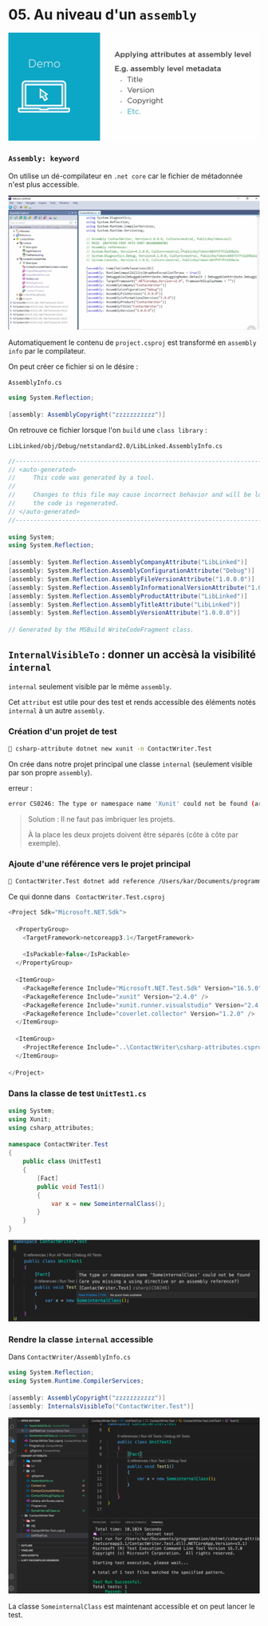 # 05. Au niveau d'un `assembly`

<img src="assets/Screenshot 2020-10-22 at 14.53.10.png" alt="Screenshot 2020-10-22 at 14.53.10" style="zoom:50%;" />

### `Assembly: keyword`

On utilise un dé-compilateur en `.net core` car le fichier de métadonnée n'est plus accessible.

<img src="assets/Screenshot 2020-10-22 at 15.00.06.png" alt="Screenshot 2020-10-22 at 15.00.06" style="zoom:50%;" />

Automatiquement le contenu de `project.csproj` est transformé en `assembly info` par le compilateur.

On peut créer ce fichier si on le désire :

`AssemblyInfo.cs`

```csharp
using System.Reflection;

[assembly: AssemblyCopyright("zzzzzzzzzzz")]
```

On retrouve ce fichier lorsque l'on `build` une `class library` :

`LibLinked/obj/Debug/netstandard2.0/LibLinked.AssemblyInfo.cs`

```csharp
//------------------------------------------------------------------------------
// <auto-generated>
//     This code was generated by a tool.
//
//     Changes to this file may cause incorrect behavior and will be lost if
//     the code is regenerated.
// </auto-generated>
//------------------------------------------------------------------------------

using System;
using System.Reflection;

[assembly: System.Reflection.AssemblyCompanyAttribute("LibLinked")]
[assembly: System.Reflection.AssemblyConfigurationAttribute("Debug")]
[assembly: System.Reflection.AssemblyFileVersionAttribute("1.0.0.0")]
[assembly: System.Reflection.AssemblyInformationalVersionAttribute("1.0.0")]
[assembly: System.Reflection.AssemblyProductAttribute("LibLinked")]
[assembly: System.Reflection.AssemblyTitleAttribute("LibLinked")]
[assembly: System.Reflection.AssemblyVersionAttribute("1.0.0.0")]

// Generated by the MSBuild WriteCodeFragment class.


```



## `InternalVisibleTo` : donner un accèsà la visibilité `internal`

`internal` seulement visible par le même `assembly`. 

Cet `attribut` est utile pour des test et rends accessible des éléments notés `internal` à un autre `assembly`.

### Création d'un projet de test

```bash
🦄 csharp-attribute dotnet new xunit -n ContactWriter.Test
```

On crée dans notre projet principal une classe `internal` (seulement visible par son propre `assembly`).

erreur :

```bash
error CS0246: The type or namespace name 'Xunit' could not be found (are you missing a using directive or an assembly reference?)
```

> Solution : Il ne faut pas imbriquer les projets.
>
> À la place les deux projets doivent être séparés (côte à côte par exemple).

### Ajoute d'une référence vers le projet principal

```bash
🦄 ContactWriter.Test dotnet add reference /Users/kar/Documents/programmation/dotnet/csharp-attribute/ContactWriter/csharp-attributes.csproj
```

Ce qui donne dans ` ContactWriter.Test.csproj`

```csharp
<Project Sdk="Microsoft.NET.Sdk">

  <PropertyGroup>
    <TargetFramework>netcoreapp3.1</TargetFramework>

    <IsPackable>false</IsPackable>
  </PropertyGroup>

  <ItemGroup>
    <PackageReference Include="Microsoft.NET.Test.Sdk" Version="16.5.0" />
    <PackageReference Include="xunit" Version="2.4.0" />
    <PackageReference Include="xunit.runner.visualstudio" Version="2.4.0" />
    <PackageReference Include="coverlet.collector" Version="1.2.0" />
  </ItemGroup>

  <ItemGroup>
    <ProjectReference Include="..\ContactWriter\csharp-attributes.csproj" />
  </ItemGroup>

</Project>
```

### Dans la classe de test `UnitTest1.cs`

```csharp
using System;
using Xunit;
using csharp_attributes;

namespace ContactWriter.Test
{
    public class UnitTest1
    {
        [Fact]
        public void Test1()
        {
            var x = new SomeinternalClass();
        }
    }
}
```

<img src="assets/Screenshot 2020-10-22 at 16.57.36.png" alt="Screenshot 2020-10-22 at 16.57.36" style="zoom:50%;" />



### Rendre la classe `internal` accessible

Dans `ContactWriter/AssemblyInfo.cs`

```csharp
using System.Reflection;
using System.Runtime.CompilerServices;

[assembly: AssemblyCopyright("zzzzzzzzzzz")]
[assembly: InternalsVisibleTo("ContactWriter.Test")]
```

<img src="assets/Screenshot 2020-10-23 at 10.05.38.png" alt="Screenshot 2020-10-23 at 10.05.38" style="zoom:50%;" />

La classe `SomeinternalClass` est maintenant accessible et on peut lancer le test.